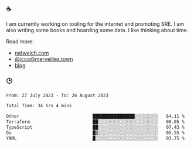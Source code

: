 ### ☕

I am currently working on tooling for the internet and promoting SRE. I am also writing some books and hoarding some data. I like thinking about time. 

Read more:

 - [natwelch.com](https://natwelch.com)
 - [@icco@merveilles.town](https://merveilles.town/@icco)
 - [blog](https://writing.natwelch.com)

### 🕒

<!--START_SECTION:waka-->

```txt
From: 27 July 2023 - To: 26 August 2023

Total Time: 34 hrs 4 mins

Other                            ████████████████░░░░░░░░░   64.11 %
Terraform                        ██░░░░░░░░░░░░░░░░░░░░░░░   08.05 %
TypeScript                       ██░░░░░░░░░░░░░░░░░░░░░░░   07.43 %
Go                               █▒░░░░░░░░░░░░░░░░░░░░░░░   05.55 %
YAML                             █░░░░░░░░░░░░░░░░░░░░░░░░   03.75 %
```

<!--END_SECTION:waka-->
